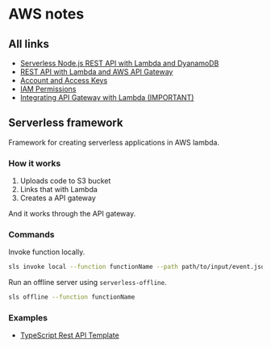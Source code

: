 # AWS notes

## All links

* [Serverless Node.js REST API with Lambda and DyanamoDB](https://www.serverless.com/blog/node-rest-api-with-serverless-lambda-and-dynamodb)
* [REST API with Lambda and AWS API Gateway](https://docs.aws.amazon.com/apigateway/latest/developerguide/api-gateway-create-api-as-simple-proxy-for-lambda.html)
* [Account and Access Keys](https://docs.aws.amazon.com/powershell/latest/userguide/pstools-appendix-sign-up.html)
* [IAM Permissions](https://www.serverless.com/blog/abcs-of-iam-permissions)
* [Integrating API Gateway with Lambda (IMPORTANT)](https://docs.aws.amazon.com/apigateway/latest/developerguide/integrating-api-with-aws-services-lambda.html)

## Serverless framework

Framework for creating serverless applications in AWS lambda.

### How it works

1. Uploads code to S3 bucket
2. Links that with Lambda
3. Creates a API gateway

And it works through the API gateway.

### Commands

Invoke function locally.

```sh
sls invoke local --function functionName --path path/to/input/event.json
```

Run an offline server using `serverless-offline`.

```sh
sls offline --function functionName
```

### Examples

* [TypeScript Rest API Template](https://github.com/serverless/examples/tree/master/aws-node-rest-api-typescript-simple)

